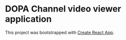 
# DOPA Channel video viewer application



This project was bootstrapped with [Create React App](https://github.com/facebook/create-react-app).

